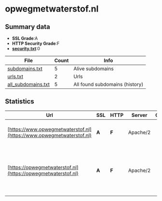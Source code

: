 

# opwegmetwaterstof.nl
## Summary data


 - **SSL Grade**:A
 - **HTTP Security Grade**:F
 - **[security.txt](https://www.digitaleoverheid.nl/nieuws/standaard-security-txt-nu-verplicht-voor-overheid/)**:0


| File       | Count | Info |
|------------|-------|------|
|[subdomains.txt](/data/opwegmetwaterstof.nl/subdomains.txt)|5|Alive subdomains|
|[urls.txt](/data/opwegmetwaterstof.nl/urls.txt)|2|Urls|
|[all_subdomains.txt](/data/opwegmetwaterstof.nl/all_subdomains.txt)|5|All found subdomains (history)|


## Statistics


| Url | SSL | HTTP | Server | Cookie | HSTS | CORS | CTO | CSP | XFO | XXP | RP |FP| Tech |Title |
|--------|-------|-------|------|------|------|------|------|------|------|------|------|------|------|------|
|[https://www.opwegmetwaterstof.nl](https://www.opwegmetwaterstof.nl)| **A**| **F**|Apache/2| | | | | | | | :white_check_mark: | |Apache HTTP Server:2 PHP:7.4.33||
|[https://opwegmetwaterstof.nl](https://opwegmetwaterstof.nl)| **A**| **F**|Apache/2| | | | | | | | :white_check_mark: | |Apache HTTP Server:2 Google Tag Manager MySQL PHP:7.4.33 WordPress||

